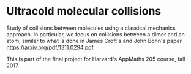 # Ultracold molecular collisions

Study of collisions between molecules using a classical mechanics approach. In particular, we focus on collisions between a dimer and an atom, similar to what is done in James Croft's and John Bohn's paper https://arxiv.org/pdf/1311.0294.pdf. 

This is part of the final project for Harvard's AppMaths 205 course, fall 2017.  
